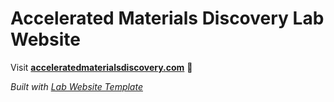 
# Accelerated Materials Discovery Lab Website

Visit **[acceleratedmaterialsdiscovery.com](https://acceleratedmaterialsdiscovery.com)** 🚀

_Built with [Lab Website Template](https://greene-lab.gitbook.io/lab-website-template-docs)_

